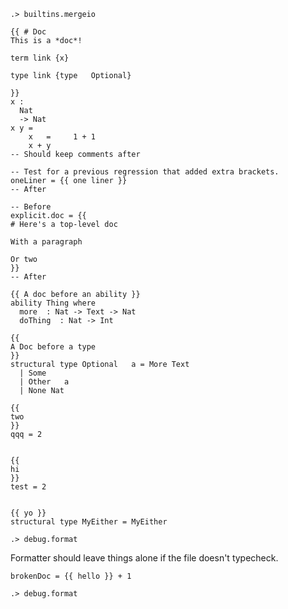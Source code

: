 ```ucm:hide
.> builtins.mergeio
```

```unison
{{ # Doc
This is a *doc*! 

term link {x}

type link {type   Optional}

}}
x : 
  Nat 
  -> Nat
x y =
    x   =     1 + 1
    x + y
-- Should keep comments after

-- Test for a previous regression that added extra brackets.
oneLiner = {{ one liner }}
-- After

-- Before
explicit.doc = {{
# Here's a top-level doc

With a paragraph

Or two
}}
-- After

{{ A doc before an ability }}
ability Thing where
  more  : Nat -> Text -> Nat
  doThing  : Nat -> Int

{{ 
A Doc before a type 
}}
structural type Optional   a = More Text 
  | Some 
  | Other   a 
  | None Nat 

{{ 
two 
}}
qqq = 2


{{ 
hi 
}}
test = 2


{{ yo }}
structural type MyEither = MyEither

```

```ucm
.> debug.format
```

Formatter should leave things alone if the file doesn't typecheck.

```unison:error
brokenDoc = {{ hello }} + 1
```

```ucm
.> debug.format
```
